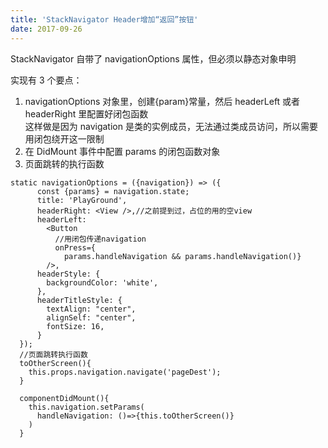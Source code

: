 ```yaml
---
title: 'StackNavigator Header增加“返回”按钮'
date: 2017-09-26
---
```


StackNavigator 自带了 navigationOptions 属性，但必须以静态对象申明

实现有 3 个要点：

1. navigationOptions 对象里，创建{param}常量，然后 headerLeft 或者 headerRight 里配置好闭包函数  
   这样做是因为 navigation 是类的实例成员，无法通过类成员访问，所以需要用闭包绕开这一限制
1. 在 DidMount 事件中配置 params 的闭包函数对象
1. 页面跳转的执行函数

```JSX
static navigationOptions = ({navigation}) => ({
      const {params} = navigation.state;
      title: 'PlayGround',
      headerRight: <View />,//之前提到过，占位的用的空view
      headerLeft:
        <Button
          //用闭包传递navigation
          onPress={
            params.handleNavigation && params.handleNavigation()}
        />,
      headerStyle: {
        backgroundColor: 'white',
      },
      headerTitleStyle: {
        textAlign: "center",
        alignSelf: "center",
        fontSize: 16,
      }
  });
  //页面跳转执行函数
  toOtherScreen(){
    this.props.navigation.navigate('pageDest');
  }

  componentDidMount(){
    this.navigation.setParams(
      handleNavigation: ()=>{this.toOtherScreen()}
    )
  }
```
